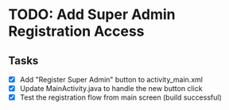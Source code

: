 # TODO: Add Super Admin Registration Access

## Tasks
- [x] Add "Register Super Admin" button to activity_main.xml
- [x] Update MainActivity.java to handle the new button click
- [x] Test the registration flow from main screen (build successful)
